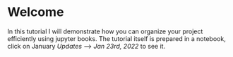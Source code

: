 Welcome
===============================

In this tutorial I will demonstrate how you can organize your project efficiently using jupyter books.  The tutorial itself is prepared in a notebook, click on January *Updates* --> *Jan 23rd, 2022* to see it.
